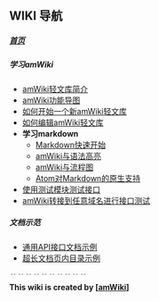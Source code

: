 
## WIKI 导航

##### [首页](/kanbang/memo/wiki "返回首页")

##### 学习amWiki
- [amWiki轻文库简介](/kanbang/memo/wiki/amWiki轻文库简介 "amWiki轻文库简介")
- [amWiki功能导图](/kanbang/memo/wiki/amWiki功能导图 "amWiki功能导图")
- [如何开始一个新amWiki轻文库](/kanbang/memo/wiki/如何开始一个新amWiki轻文库 "如何开始一个新amWiki轻文库")
- [如何编辑amWiki轻文库](/kanbang/memo/wiki/如何编辑amWiki轻文库 "如何编辑amWiki轻文库")
- **学习markdown**
    - [Markdown快速开始](/kanbang/memo/wiki/Markdown快速开始 "Markdown快速开始")
    - [amWiki与语法高亮](/kanbang/memo/wiki/amWiki与语法高亮 "amWiki与语法高亮")
    - [amWiki与流程图](/kanbang/memo/wiki/amWiki与流程图 "amWiki与流程图")
    - [Atom对Markdown的原生支持](/kanbang/memo/wiki/Atom对Markdown的原生支持 "Atom对Markdown的原生支持")
- [使用测试模块测试接口](/kanbang/memo/wiki/使用测试模块测试接口 "使用测试模块测试接口")
- [amWiki转接到任意域名进行接口测试](/kanbang/memo/wiki/amWiki转接到任意域名进行接口测试 "amWiki转接到任意域名进行接口测试")

##### 文档示范
- [通用API接口文档示例](/kanbang/memo/wiki/通用API接口文档示例 "通用API接口文档示例")
- [超长文档页内目录示例](/kanbang/memo/wiki/超长文档页内目录示例 "超长文档页内目录示例")


﹊﹊﹊﹊﹊﹊﹊﹊﹊﹊  
**This wiki is created by [[amWiki](https://github.com/TevinLi/amWiki)]**